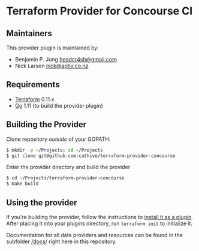 # Terraform Provider for Concourse CI

## Maintainers

This provider plugin is maintained by:

* Benjamin P. Jung <headcr4sh@gmail.com>
* Nick Larsen <nick@aptiv.co.nz>

## Requirements

- [Terraform](https://www.terraform.io/downloads.html) 0.11.x
- [Go](https://golang.org/doc/install) 1.11 (to build the provider plugin)

## Building the Provider

Clone repository *outside* of your GOPATH:

```sh
$ mkdir -p ~/Projects; cd ~/Projects
$ git clone git@github.com:cathive/terraform-provider-concourse
```

Enter the provider directory and build the provider

```sh
$ cd ~/Projects/terraform-provider-concourse
$ make build
```

## Using the provider

If you're building the provider, follow the instructions to [install it as a plugin](https://www.terraform.io/docs/plugins/basics.html#installing-a-plugin).
After placing it into your plugins directory,  run `terraform init` to initialize it.

Documentation for all data providers and resources can be found in the subfolder [/docs/](./docs)
right here in this repository.
